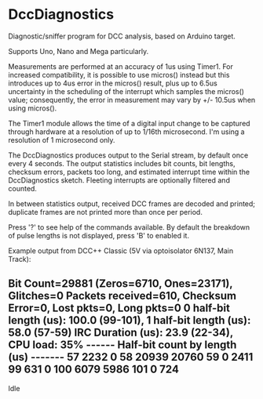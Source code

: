 # DccDiagnostics

Diagnostic/sniffer program for DCC analysis, based on Arduino target.

Supports Uno, Nano and Mega particularly.

Measurements are performed at an accuracy of 1us using Timer1.  For 
increased compatibility, it is possible to use micros() instead but
this introduces up to 4us error in the micros() result, plus up to
6.5us uncertainty in the scheduling of the interrupt which samples
the micros() value; consequently, the error in measurement may vary 
by +/- 10.5us when using micros().

The Timer1 module allows the time of a digital input change to be 
captured through hardware at a resolution of up to 1/16th microsecond.
I'm using a resolution of 1 microsecond only.

The DccDiagnostics produces output to the Serial stream, by default
once every 4 seconds.  The output statistics includes bit counts, 
bit lengths, checksum errors, packets too long, and estimated 
interrupt time within the DccDiagnostics sketch.  Fleeting interrupts
are optionally filtered and counted.

In between statistics output, received DCC frames are decoded and 
printed; duplicate frames are not printed more than once per period.

Press '?' to see help of the commands available.  By default the 
breakdown of pulse lengths is not displayed, press 'B' to enabled it.

Example output from DCC++ Classic (5V via optoisolator 6N137, Main Track):


Bit Count=29881 (Zeros=6710, Ones=23171), Glitches=0
Packets received=610, Checksum Error=0, Lost pkts=0, Long pkts=0
0 half-bit length (us): 100.0 (99-101), 1 half-bit length (us): 58.0 (57-59)
IRC Duration (us): 23.9 (22-34),  CPU load: 35%
------ Half-bit count by length (us) -------
57	   2232	    0
58	   20939	20760
59	   0	    2411
99	   631	    0
100	   6079	    5986
101	   0	    724
--------------------------------------------
Idle 
